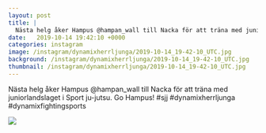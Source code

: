 ```yaml
---
layout: post
title: |
  Nästa helg åker Hampus @hampan_wall till Nacka för att träna med juniorlandslaget i Sport ju-jutsu
date:   2019-10-14 19:42:10 +0000
categories: instagram
image: /instagram/dynamixherrljunga/2019-10-14_19-42-10_UTC.jpg
background: /instagram/dynamixherrljunga/2019-10-14_19-42-10_UTC.jpg
thumbnail: /instagram/dynamixherrljunga/2019-10-14_19-42-10_UTC.jpg
---
```

Nästa helg åker Hampus @hampan_wall till Nacka för att träna med juniorlandslaget i Sport ju-jutsu. Go Hampus! #sjj #dynamixherrljunga #dynamixfightingsports



<img src='/www-dynamix-herrljunga/instagram/dynamixherrljunga/2019-10-14_19-42-10_UTC.jpg' class='img-fluid' />
